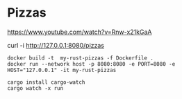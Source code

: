 # Pizzas

https://www.youtube.com/watch?v=Rnw-x21kGaA

curl -i  http://127.0.0.1:8080/pizzas

```shell
docker build -t  my-rust-pizzas -f Dockerfile .  
docker run --network host -p 8080:8080 -e PORT=8080 -e HOST="127.0.0.1" -it my-rust-pizzas
```



```shell
cargo install cargo-watch
cargo watch -x run
```
